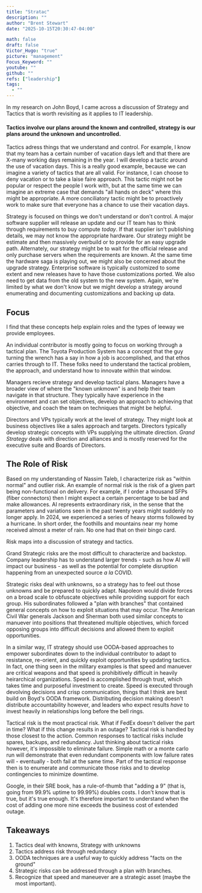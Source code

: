 ```yaml
---
title: "Stratac"
description: ""
author: "Brent Stewart"
date: "2025-10-15T20:30:47-04:00"

math: false
draft: false
Victor_Hugo: "true"
picture: "management"
Focus_Keyword: ""
youtube: ""
github: ""
refs: ["leadership"]
tags:
  - ""
---
```


In my research on John Boyd, I came across a discussion of Strategy and Tactics that is worth revisiting as it applies to IT leadership.

#### Tactics involve our plans around the known and controlled, strategy is our plans around the unknown and uncontrolled.

Tactics adress things that we understand and control. For example, I know that my team has a certain number of vacation days left and that there are X-many working days remaining in the year.  I will develop a tactic around the use of vacation days.  This is a really good example, because we can imagine a variety of tactics that are all valid.  For instance, I can choose to deny vacation or to take a laise faire approach.  This tactic might not be popular or respect the people I work with, but at the same time we can imagine an extreme case that demands "all hands on deck" where this might be appropriate.  A more conciliatory tactic might be to proactively work to make sure that everyone has a chance to use their vacation days.

Strategy is focused on things we don't understand or don't control.  A major software supplier will release an update and our IT team has to think through requirements to buy compute _today_.  If that supplier isn't publishing details, we may not know the appropriate hardware.  Our strategy might be estimate and then massively overbuild or to provide for an easy upgrade path.  Alternately, our strategy might be to wait for the official release and only purchase servers when the requirements are known.  At the same time the hardware saga is playing out, we might also be concerned about the upgrade strategy.  Enterprise software is typically customized to some extent and new releases have to have those customizations ported.  We also need to get data from the old system to the new system.  Again, we're limited by what we don't know but we might develop a strategy around enumerating and documenting customizations and backing up data.

## Focus
I find that these concepts help explain roles and the types of leeway we provide employees.

An individual contributor is mostly going to focus on working through a tactical plan.  The Toyota Production System has a concept that the guy turning the wrench has a say in how a job is accomplished, and that ethos carries through to IT.  These folks need to understand the tactical problem, the approach, and understand how to innovate within that window.

Managers recieve strategy and develop tactical plans.  Managers have a broader view of where the "known unkmown" is and help their team navigate in that structure.  They typically have experience in the environment and can set objectives, develop an approach to achieving that objective, and coach the team on techniques that might be helpful.

Directors and VPs typically work at the level of strategy.  They might look at business objectives like a sales approach and targets.  Directors typically develop strategic concepts with VPs supplying the ultimate direction. _Grand Strategy_ deals with direction and alliances and is mostly reserved for the executive suite and Boards of Directors.

## The Role of Risk
Based on my understanding of Nassim Taleb, I characterize risk as "within normal" and outlier risk.  An example of normal risk is the risk of a given part being non-functional on delivery.  For example, if I order a thousand SFPs (fiber connectors) then I might expect a certain percentage to be bad and make allowances.  AI represents extraordinary risk, in the sense that the parameters and variations seen in the past twenty years might suddenly no longer apply.  In 2024, we experienced a series of heavy storms followed by a hurricane.  In short order, the foothills and mountains near my home received almost a meter of rain.  No one had that on their bingo card.

Risk maps into a discussion of strategy and tactics.

Grand Strategic risks are the most difficult to characterize and backstop.  Company leadership has to understand larger trends - such as how AI will impact our business - as well as the potential for complete disruption happening from an unexpected source _a la_ COVID.

Strategic risks deal with unknowns, so a strategy has to feel out those unknowns and be prepared to quickly adapt.  Napoleon would divide forces on a broad scale to obfuscate objectives while providing support for each group.  His subordinates followed a "plan with branches" that contained general concepts on how to exploit situations that may occur.  The American Civil War generals Jackson and Sherman both used similar concepts to manuever into positions that threatened multiple objectives, which forced opposing groups into difficult decisions and allowed them to exploit opportunities.

In a similar way, IT strategy should use OODA-based approaches to empower subordinates down to the individual contributor to adapt to resistance, re-orient, and quickly exploit opportunities by updating tactics.  In fact, one thing seen in the military examples is that speed and manuever are critical weapons and that speed is prohibitively difficult in heavily heirarchical organizations.  Speed is accomplished through trust, which takes time and purposeful investment to create.  Speed is executed through devolving decisions and crisp communication, things that I think are best build on Boyd's OODA framework.  Distributing decision making doesn't distribute accountability however, and leaders who expect results _have_ to invest heavily in relationships long before the bell rings.

Tactical risk is the most practical risk.  What if FedEx doesn't deliver the part in time?  What if this change results in an outage?  Tactical risk is handled by those closest to the action.  Common responses to tactical risks include spares, backups, and redundancy.  Just thinking about tactical risks however, it's impossible to eliminate failure.  Simple math or a monte carlo run will demonstrate that even redundant components with low failure rates will - eventually - both fail at the same time.  Part of the tactical response then is to enumerate and communicate those risks and to develop contingencies to minimize downtime.

Google, in their SRE book, has a rule-of-thumb that "adding a 9" (that is, going from 99.9% uptime to 99.99%) doubles costs.  I don't know that is true, but it's true enough.  It's therefore important to understand when the cost of adding one more nine exceeds the business cost of extended outage.

## Takeaways
1. Tactics deal with knowns, Strategy with unknowns
2. Tactics address risk through redundancy
3. OODA techniques are a useful way to quickly address "facts on the ground"
4. Strategic risks can be addressed through a plan with branches.
5. Recognize that speed and maneuever are a strategic asset (maybe the most important).